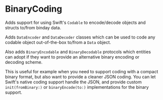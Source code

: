 # BinaryCoding

Adds support for using Swift's `Codable` to encode/decode objects and structs to/from binday data.

Adds `DataEncoder` and `DataDecoder` classes which can be used to code any codable object out-of-the-box to/from a `Data` object.

Also adds `BinaryEncodable` and `BinaryDecodable` protocols which entities can adopt if they want to provide an alternative binary encoding or decoding scheme. 

This is useful for example when you need to support coding with a compact binary format, but also want to provide a cleaner JSON coding. You can let Swift's native coding support handle the JSON, and provide custom `init(fromBinary:)` or `binaryEncode(to:)` implementations for the binary support.

